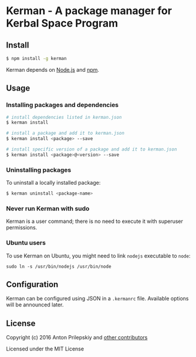 # Kerman - A package manager for Kerbal Space Program

## Install

```sh
$ npm install -g kerman
```

Kerman depends on [Node.js](http://nodejs.org/) and [npm](http://npmjs.org/).

## Usage

### Installing packages and dependencies

```sh
# install dependencies listed in kerman.json
$ kerman install

# install a package and add it to kerman.json
$ kerman install <package> --save

# install specific version of a package and add it to kerman.json
$ kerman install <package>@<version> --save
```

### Uninstalling packages

To uninstall a locally installed package:

```sh
$ kerman uninstall <package-name>
```

### Never run Kerman with sudo

Kerman is a user command; there is no need to execute it with superuser permissions.

### Ubuntu users

To use Kerman on Ubuntu, you might need to link `nodejs` executable to `node`:

```
sudo ln -s /usr/bin/nodejs /usr/bin/node
```

## Configuration

Kerman can be configured using JSON in a `.kermanrc` file. Available options will be announced later.

## License

Copyright (c) 2016 Anton Prilepskiy and [other contributors](https://github.com/kerman-ksp/kerman/graphs/contributors)

Licensed under the MIT License
